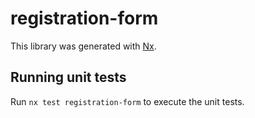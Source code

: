 # registration-form

This library was generated with [Nx](https://nx.dev).

## Running unit tests

Run `nx test registration-form` to execute the unit tests.

